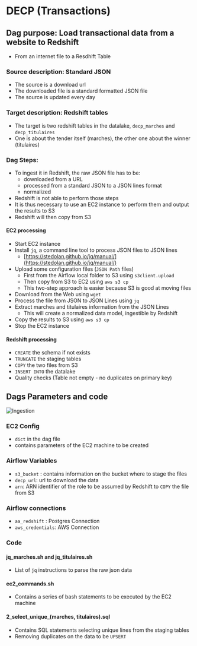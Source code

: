 # DECP (Transactions)
## Dag purpose:  Load transactional data from a website to Redshift
- From an internet file to a Resdhift Table

### Source description: Standard JSON
- The source is a download url
- The downloaded file is a standard formatted JSON file
- The source is updated every day

### Target description: Redshift tables
- The target is two redshift tables in the datalake, `decp_marches` and `decp_titulaires`
- One is about the tender itself (marches), the other one about the winner (titulaires)

### Dag Steps:
- To ingest it in Redshift, the raw JSON file has to be:
    - downloaded from a URL
    - processed from a standard JSON to a JSON lines format
    - normalized
- Redshift is not able to perform those steps
- It is thus necessary to use an EC2 instance to perform them and output the results to S3
- Redshift will then copy from S3

#### EC2 processing
- Start EC2 instance
- Install `jq`, a command line tool to process JSON files to JSON lines 
    - [https://stedolan.github.io/jq/manual/](https://stedolan.github.io/jq/manual/)
- Upload some configuration files (`JSON Path` files)
    - First from the Airflow local folder to S3 using `s3client.upload`
    - Then copy from S3 to EC2 using `aws s3 cp`
    - This two-step approach is easier because S3 is good  at moving files
- Download from the Web using `wget`
- Process the file from JSON to JSON Lines using `jq`
- Extract marches and titulaires information from the JSON Lines
    - This will create a normalized data model, ingestible by Redshift
- Copy the results to S3 using `aws s3 cp`
- Stop the EC2 instance

#### Redshift processing
- `CREATE` the schema if not exists
- `TRUNCATE` the staging tables
- `COPY` the two files from S3
- `INSERT INTO` the datalake
- Quality checks (Table not empty - no duplicates on primary key)

## Dags Parameters and code
![Ingestion](https://github.com/ogierpaul/UdacityDendCapstone/blob/master/dags/cpv/ingestion/ingest_decp_dag.png)

### EC2 Config
- `dict` in the dag file
- contains parameters of the EC2 machine to be created

### Airflow Variables
- `s3_bucket` : contains information on the bucket where to stage the files
- `decp_url`: url to download the data
- `arn`: ARN identifier of the role to be assumed by Redshift to `COPY` the file from S3

### Airflow connections
- `aa_redshift` : Postgres Connection
- `aws_credentials`: AWS Connection

### Code
#### jq_marches.sh and jq_titulaires.sh
- List of `jq` instructions to parse the raw json data

#### ec2_commands.sh
- Contains a series of bash statements to be executed by the EC2 machine

#### 2_select_unique_(marches, titulaires).sql
- Contains SQL statements selecting unique lines from the staging tables
- Removing duplicates on the data to be `UPSERT`
 
